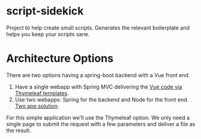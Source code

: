 # script-sidekick
Project to help create small scripts.  Generates the relevant boilerplate and helps you keep your scripts sane.

# Architecture Options

There are two options having a spring-boot backend with a Vue front end.

 1. Have a single webapp with Spring MVC delivering the [Vue code via Thymeleaf templates](https://www.baeldung.com/spring-boot-vue-js).
 2. Use two webapps: Spring for the backend and Node for the front end.  [Two app solution](https://blog.codecentric.de/en/2018/04/spring-boot-vuejs/).
 
For this simple application we'll use the Thymeleaf option.  We only need a single page to submit the request with a few parameters and deliver a file as the result.   
